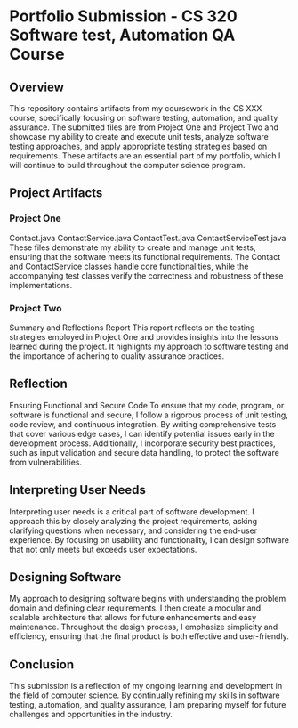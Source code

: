 # Portfolio Submission - CS 320 Software test, Automation QA Course
## Overview
This repository contains artifacts from my coursework in the CS XXX course, specifically focusing on software testing, automation, and quality assurance. The submitted files are from Project One and Project Two and showcase my ability to create and execute unit tests, analyze software testing approaches, and apply appropriate testing strategies based on requirements. These artifacts are an essential part of my portfolio, which I will continue to build throughout the computer science program.

## Project Artifacts
### Project One
Contact.java
ContactService.java
ContactTest.java
ContactServiceTest.java
These files demonstrate my ability to create and manage unit tests, ensuring that the software meets its functional requirements. The Contact and ContactService classes handle core functionalities, while the accompanying test classes verify the correctness and robustness of these implementations.

### Project Two
Summary and Reflections Report
This report reflects on the testing strategies employed in Project One and provides insights into the lessons learned during the project. It highlights my approach to software testing and the importance of adhering to quality assurance practices.

## Reflection
Ensuring Functional and Secure Code
To ensure that my code, program, or software is functional and secure, I follow a rigorous process of unit testing, code review, and continuous integration. By writing comprehensive tests that cover various edge cases, I can identify potential issues early in the development process. Additionally, I incorporate security best practices, such as input validation and secure data handling, to protect the software from vulnerabilities.

## Interpreting User Needs
Interpreting user needs is a critical part of software development. I approach this by closely analyzing the project requirements, asking clarifying questions when necessary, and considering the end-user experience. By focusing on usability and functionality, I can design software that not only meets but exceeds user expectations.

## Designing Software
My approach to designing software begins with understanding the problem domain and defining clear requirements. I then create a modular and scalable architecture that allows for future enhancements and easy maintenance. Throughout the design process, I emphasize simplicity and efficiency, ensuring that the final product is both effective and user-friendly.

## Conclusion
This submission is a reflection of my ongoing learning and development in the field of computer science. By continually refining my skills in software testing, automation, and quality assurance, I am preparing myself for future challenges and opportunities in the industry.
